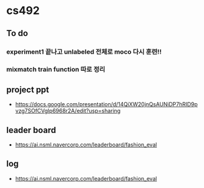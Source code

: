 # cs492
## To do 
### experiment1 끝나고 unlabeled 전체로 moco 다시 훈련!!
### mixmatch train function 따로 정리

## project ppt 
* https://docs.google.com/presentation/d/14QiXW20jnQsAUNiDP7hRID9pvzg7SOfCVgIp6968r2A/edit?usp=sharing

## leader board
* https://ai.nsml.navercorp.com/leaderboard/fashion_eval
## log
* https://ai.nsml.navercorp.com/leaderboard/fashion_eval
